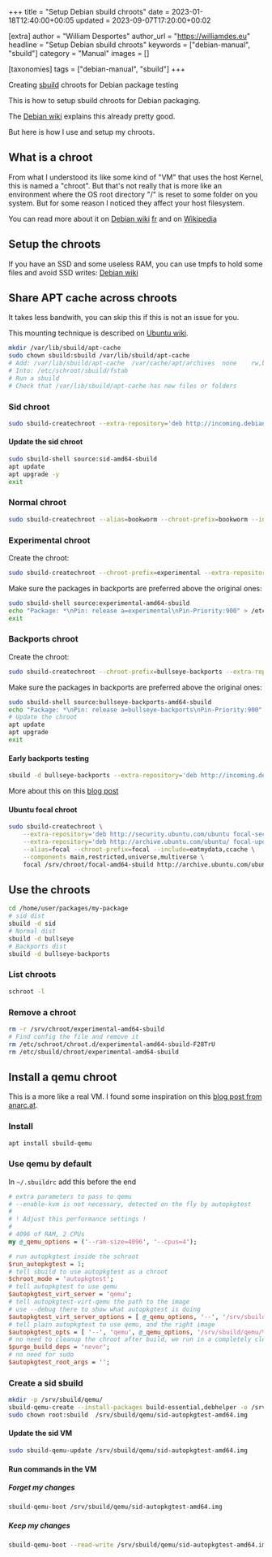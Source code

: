 +++
title = "Setup Debian sbuild chroots"
date = 2023-01-18T12:40:00+00:05
updated = 2023-09-07T17:20:00+00:02

[extra]
author = "William Desportes"
author_url = "https://williamdes.eu"
headline = "Setup Debian sbuild chroots"
keywords = ["debian-manual", "sbuild"]
category = "Manual"
images = []


[taxonomies]
tags = ["debian-manual", "sbuild"]
+++

Creating [sbuild](https://wiki.debian.org/sbuild) chroots for Debian package testing

<!-- more -->

This is how to setup sbuild chroots for Debian packaging.

The [Debian wiki](https://wiki.debian.org/sbuild) explains this already pretty good.

But here is how I use and setup my chroots.

## What is a chroot

From what I understood its like some kind of "VM" that uses the host Kernel, this is named a "chroot".
But that's not really that is more like an environment where the OS root directory "/" is reset to some folder on you system.
But for some reason I noticed they affect your host filesystem.

You can read more about it on [Debian wiki](https://wiki.debian.org/chroot) [fr](https://wiki.debian.org/fr/Chroot) and on [Wikipedia](https://wikipedia.org/wiki/Chroot)

## Setup the chroots

If you have an SSD and some useless RAM, you can use tmpfs to hold some files and avoid SSD writes: [Debian wiki](https://wiki.debian.org/sbuild#sbuild_with_tmpfs_.28schroot.29)

## Share APT cache across chroots

It takes less bandwith, you can skip this if this is not an issue for you.

This mounting technique is described on [Ubuntu wiki](https://wiki.ubuntu.com/SimpleSbuild).

```sh
mkdir /var/lib/sbuild/apt-cache
sudo chown sbuild:sbuild /var/lib/sbuild/apt-cache
# Add: /var/lib/sbuild/apt-cache  /var/cache/apt/archives  none    rw,bind 0   0
# Into: /etc/schroot/sbuild/fstab
# Run a sbuild
# Check that /var/lib/sbuild/apt-cache has new files or folders
```

### Sid chroot

```sh
sudo sbuild-createchroot --extra-repository='deb http://incoming.debian.org/debian-buildd/ buildd-unstable main' --extra-repository='deb http://incoming.debian.org/debian-buildd/ buildd-sid main' --alias=sid --chroot-prefix=sid --include=eatmydata,ccache sid /srv/chroot/sid-amd64-sbuild http://ftp.fr.debian.org/debian
```

#### Update the sid chroot

```sh
sudo sbuild-shell source:sid-amd64-sbuild
apt update
apt upgrade -y
exit
```

### Normal chroot

```sh
sudo sbuild-createchroot --alias=bookworm --chroot-prefix=bookworm --include=eatmydata,ccache bookworm /srv/chroot/bookworm-amd64-sbuild http://ftp.fr.debian.org/debian
```

### Experimental chroot

Create the chroot:

```sh
sudo sbuild-createchroot --chroot-prefix=experimental --extra-repository='deb http://deb.debian.org/debian experimental main' --include=eatmydata,ccache bookworm /srv/chroot/experimental-amd64-sbuild http://ftp.fr.debian.org/debian
```

Make sure the packages in backports are preferred above the original ones:

```sh
sudo sbuild-shell source:experimental-amd64-sbuild
echo "Package: *\nPin: release a=experimental\nPin-Priority:900" > /etc/apt/preferences.d/experimental.pref
exit
```

### Backports chroot

Create the chroot:

```sh
sudo sbuild-createchroot --chroot-prefix=bullseye-backports --extra-repository='deb http://deb.debian.org/debian bullseye-backports main' --include=eatmydata,ccache bullseye /srv/chroot/bullseye-backports-amd64-sbuild http://ftp.fr.debian.org/debian
```

Make sure the packages in backports are preferred above the original ones:

```sh
sudo sbuild-shell source:bullseye-backports-amd64-sbuild
echo "Package: *\nPin: release a=bullseye-backports\nPin-Priority:900" > /etc/apt/preferences.d/bullseye-backports.pref
# Update the chroot
apt update
apt upgrade
exit
```

#### Early backports testing

```sh
sbuild -d bullseye-backports --extra-repository='deb http://incoming.debian.org/debian-buildd/ buildd-bullseye-backports main'
```

More about this on this [blog post](https://aerostitch.github.io/linux_and_unix/debian/sbuild_with_experimental_distribution.html)

#### Ubuntu focal chroot

```sh
sudo sbuild-createchroot \
    --extra-repository='deb http://security.ubuntu.com/ubuntu focal-security main restricted universe multiverse' \
    --extra-repository='deb http://archive.ubuntu.com/ubuntu/ focal-updates main restricted universe multiverse' \
    --alias=focal --chroot-prefix=focal --include=eatmydata,ccache \
    --components main,restricted,universe,multiverse \
    focal /srv/chroot/focal-amd64-sbuild http://archive.ubuntu.com/ubuntu/
```

## Use the chroots

```sh
cd /home/user/packages/my-package
# sid dist
sbuild -d sid
# Normal dist
sbuild -d bullseye
# Backports dist
sbuild -d bullseye-backports
```

### List chroots

```sh
schroot -l
```

### Remove a chroot

```sh
rm -r /srv/chroot/experimental-amd64-sbuild
# Find config the file and remove it
rm /etc/schroot/chroot.d/experimental-amd64-sbuild-F28TrU
rm /etc/sbuild/chroot/experimental-amd64-sbuild
```

## Install a qemu chroot

This is a more like a real VM.
I found some inspiration on this [blog post from anarc.at](https://anarc.at/blog/2022-04-27-sbuild-qemu/).

### Install

```sh
apt install sbuild-qemu
```

### Use qemu by default

In `~/.sbuildrc` add this before the end

```perl
# extra parameters to pass to qemu
# --enable-kvm is not necessary, detected on the fly by autopkgtest
#
# ! Adjust this performance settings !
#
# 4096 of RAM, 2 CPUs
my @_qemu_options = ('--ram-size=4096', '--cpus=4');

# run autopkgtest inside the schroot
$run_autopkgtest = 1;
# tell sbuild to use autopkgtest as a chroot
$chroot_mode = 'autopkgtest';
# tell autopkgtest to use qemu
$autopkgtest_virt_server = 'qemu';
# tell autopkgtest-virt-qemu the path to the image
# use --debug there to show what autopkgtest is doing
$autopkgtest_virt_server_options = [ @_qemu_options, '--', '/srv/sbuild/qemu/%r-autopkgtest-%a.img' ];
# tell plain autopkgtest to use qemu, and the right image
$autopkgtest_opts = [ '--', 'qemu', @_qemu_options, '/srv/sbuild/qemu/%r-autopkgtest-%a.img'];
# no need to cleanup the chroot after build, we run in a completely clean VM
$purge_build_deps = 'never';
# no need for sudo
$autopkgtest_root_args = '';
```

### Create a sid sbuild

```sh
mkdir -p /srv/sbuild/qemu/
sbuild-qemu-create --install-packages build-essential,debhelper -o /srv/sbuild/qemu/sid-autopkgtest-amd64.img sid http://ftp.fr.debian.org/debian
sudo chown root:sbuild  /srv/sbuild/qemu/sid-autopkgtest-amd64.img
```

#### Update the sid VM

```sh
sudo sbuild-qemu-update /srv/sbuild/qemu/sid-autopkgtest-amd64.img
```

#### Run commands in the VM

##### Forget my changes

```sh
sbuild-qemu-boot /srv/sbuild/qemu/sid-autopkgtest-amd64.img
```

##### Keep my changes

```sh
sbuild-qemu-boot --read-write /srv/sbuild/qemu/sid-autopkgtest-amd64.img
```
